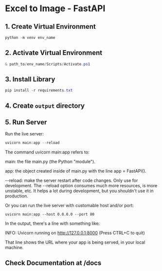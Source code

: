 # Excel to Image - FastAPI

## 1. Create Virtual Environment

```powershell
python -m venv env_name
```

## 2. Activate Virtual Environment

```powershell
& path_to/env_name/Scripts/Activate.ps1
```

## 3. Install Library

```powershell
pip install -r requirements.txt
```

## 4. Create `output` directory


## 5. Run Server

Run the live server:

```powershell
uvicorn main:app --reload
```

The command uvicorn main:app refers to:

main: the file main.py (the Python "module").

app: the object created inside of main.py with the line app = FastAPI().

--reload: make the server restart after code changes. Only use for development.
The --reload option consumes much more resources, is more unstable, etc.
It helps a lot during development, but you shouldn't use it in production.


Or you can run the live server with customable host and/or port:
```
uvicorn main:app --host 0.0.0.0 --port 80
```

In the output, there's a line with something like:

INFO:     Uvicorn running on http://127.0.0.1:8000 (Press CTRL+C to quit)

That line shows the URL where your app is being served, in your local machine.

## Check Documentation at /docs